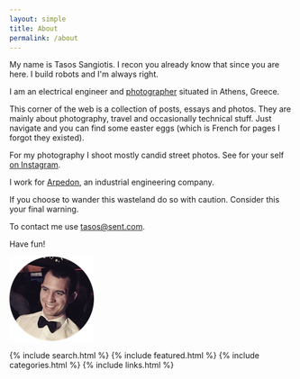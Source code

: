 ```yaml
---
layout: simple
title: About
permalink: /about
---
```


My name is Tasos Sangiotis. I recon you already know that since you are here. I build robots and I'm always right.

I am an electrical engineer and [photographer](https://tsangiotis.com/photography) situated in Athens, Greece.

This corner of the web is a collection of posts, essays and photos. They are mainly about photography, travel and occasionally technical stuff. Just navigate and you can find some easter eggs (which is French for pages I forgot they existed).

For my photography I shoot mostly candid street photos. See for your self [on Instagram](https://instagram.com/tsangiotis).

I work for [Arpedon](https://www.arpedon.com), an industrial engineering company.

If you choose to wander this wasteland do so with caution. Consider this your final warning.

To contact me use [tasos@sent.com](mailto:tasos@sent.com).

Have fun!

<img class="centered" src="/assets/images/me.png" alt="Me">


{% include search.html %}
{% include featured.html %}
{% include categories.html %}
{% include links.html %}